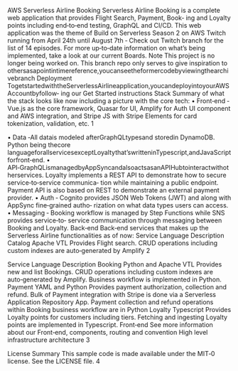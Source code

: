 AWS Serverless Airline Booking
Serverless Airline Booking is a complete web application that provides Flight Search, Payment, Book‑
ing and Loyalty points including end‑to‑end testing, GraphQL and CI/CD. This web application was
the theme of Build on Serverless Season 2 on AWS Twitch running from April 24th until August 7th ‑
Check out Twitch branch for the list of 14 episodes.
For more up‑to‑date information on what’s being implemented, take a look at our current Boards.
Note
This project is no longer being worked on. This branch repo only serves to give inspiration to
othersasapointintimereference,youcanseetheformercodebyviewingthearchivebranch
Deployment
TogetstartedwiththeServerlessAirlineapplication,youcandeployintoyourAWSAccountbyfollow‑
ing our Get Started instructions
Stack
Summary of what the stack looks like now including a picture with the core tech:
• Front‑end ‑ Vue.js as the core framework, Quasar for UI, Amplify for Auth UI component and
AWS integration, and Stripe JS with Stripe Elements for card tokenization, validation, etc.
1

• Data ‑All datais modeled afterGraphQLtypesand storedin DynamoDB. Python being thecore
languageforallservicesexceptLoyaltythat’swritteninTypescript,andJavaScriptforfront‑end.
• API‑GraphQLismanagedbyAppSyncandalsoactsasanAPIHubtointeractwithotherservices.
Loyalty implements a REST API to demonstrate how to secure service‑to‑service communica‑
tion while maintaining a public endpoint. Payment API is also based on REST to demonstrate
an external payment provider.
• Auth ‑ Cognito provides JSON Web Tokens (JWT) and along with AppSync fine‑grained autho‑
rization on what data types users can access.
• Messaging ‑ Booking workflow is managed by Step Functions while SNS provides service‑to‑
service communication through messaging between Booking and Loyalty.
Back‑end
Back‑end services that makes up the Serverless Airline functionalities as of now:
Service Language Description
Catalog Apache VTL Provides Flight search. CRUD operations
including custom indexes are
auto‑generated by Amplify
2

Service Language Description
Booking Python and Apache VTL Provides new and list Bookings. CRUD
operations including custom indexes are
auto‑generated by Amplify. Business
workflow is implemented in Python.
Payment YAML and Python Provides payment authorization,
collection and refund. Bulk of Payment
integration with Stripe is done via a
Serverless Application Repository App.
Payment collection and refund operations
within Booking business workflow are in
Python
Loyalty Typescript Provides Loyalty points for customers
including tiers. Fetching and ingesting
Loyalty points are implemented in
Typescript.
Front‑end
See more information about our Front‑end, components, routing and convention
High level infrastructure architecture
3

License Summary
This sample code is made available under the MIT‑0 license. See the LICENSE file.
4